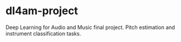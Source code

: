# dl4am-project
Deep Learning for Audio and Music final project. Pitch estimation and instrument classification tasks.
